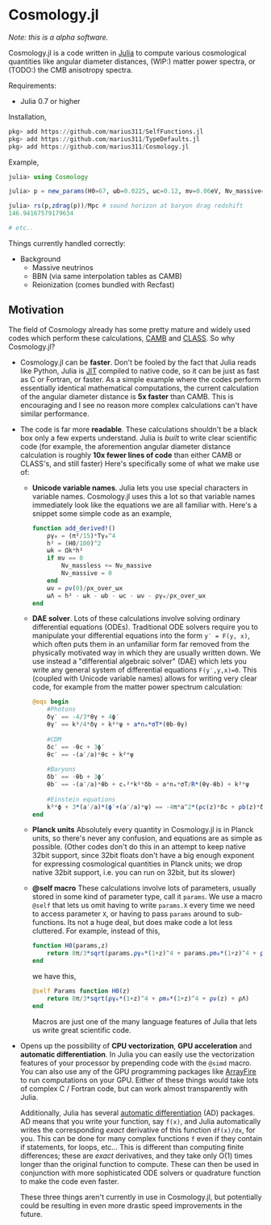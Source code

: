 # Cosmology.jl

*Note: this is a alpha software.*

Cosmology.jl is a code written in [Julia](http://julialang.org/) to compute various cosmological quantities like angular diameter distances, (WIP:) matter power spectra, or (TODO:) the CMB anisotropy spectra.

Requirements:
* Julia 0.7 or higher

Installation,

```julia
pkg> add https://github.com/marius311/SelfFunctions.jl
pkg> add https://github.com/marius311/TypeDefaults.jl
pkg> add https://github.com/marius311/Cosmology.jl
```

Example, 

```julia
julia> using Cosmology

julia> p = new_params(H0=67, ωb=0.0225, ωc=0.12, mν=0.06eV, Nν_massive=1, Nν_massless=2.046, reltol=1e-4);

julia> rs(p,zdrag(p))/Mpc # sound horizon at baryon drag redshift
146.94167579179634

# etc..
```

Things currently handled correctly:
* Background 
    * Massive neutrinos
    * BBN (via same interpolation tables as CAMB)
    * Reionization (comes bundled with Recfast)


## Motivation

The field of Cosmology already has some pretty mature and widely used codes which perform these calculations, [CAMB](camb.info) and [CLASS](class-code.net). So why Cosmology.jl?

* Cosmology.jl can be **faster**. Don't be fooled by the fact that Julia reads like Python, Julia is [JIT](https://en.wikipedia.org/wiki/Just-in-time_compilation) compiled to native code, so it can be just as fast as C or Fortran, or faster. As a simple example where the codes perform essentially identical mathematical computations, the current calculation of the angular diameter distance is **5x faster** than CAMB. This is encouraging and I see no reason more complex calculations can't have similar performance. 

* The code is far more **readable**. These calculations shouldn't be a black box only a few experts understand. Julia is *built* to write clear scientific code (for example, the aforemention angular diameter distance calculation is roughly **10x fewer lines of code** than either CAMB or CLASS's, and still faster) Here's specifically some of what we make use of:

    * **Unicode variable names**. Julia lets you use special characters in variable names. Cosmology.jl uses this a lot so that variable names immediately look like the equations we are all familiar with. Here's a snippet some simple code as an example,
    
        ```julia
        function add_derived!()
            ργ₀ = (π²/15)*Tγ₀^4
            h² = (H0/100)^2
            ωk = Ωk*h²
            if mν == 0
                Nν_massless += Nν_massive
                Nν_massive = 0
            end
            ων = ρν(0)/ρx_over_ωx
            ωΛ = h² - ωk - ωb - ωc - ων - ργ₀/ρx_over_ωx
        end
        ```
    
    * **DAE solver**. Lots of these calculations involve solving ordinary differential equations (ODEs). Traditional ODE solvers require you to manipulate your differential equations into the form `y′ = F(y, x)`, which often puts them in an unfamiliar form far removed from the physically motivated way in which they are usually written down. We use instead a "differential algebraic solver" (DAE) which lets you write any general system of differential equations `F(y′,y,x)=0`. This (coupled with Unicode variable names) allows for writing very clear code, for example from the matter power spectrum calculation:
    
        ```julia
        @eqs begin
            #Photons 
            δγ′ == -4/3*θγ + 4ϕ′
            θγ′ == k²/4*δγ + k²*ψ + a*nₑ*σT*(θb-θγ)
            
            #CDM
            δc′ == -θc + 3ϕ′
            θc′ == -(a′/a)*θc + k²*ψ
            
            #Baryons
            δb′ == -θb + 3ϕ′
            θb′ == -(a′/a)*θb + cₛ²*k²*δb + a*nₑ*σT/R*(θγ-θb) + k²*ψ
            
            #Einstein equations
            k²*ϕ + 3*(a′/a)*(ϕ′+(a′/a)*ψ) == -4π*a^2*(ρc(z)*δc + ρb(z)*δb + (ργ(z)+ρν(z))*δγ)
        end
        ```
    
    * **Planck units** Absolutely every quantity in Cosmology.jl is in Planck units, so there's never any confusion, and equations are as simple as possible.  (Other codes don't do this in an attempt to keep native 32bit support, since 32bit floats don't have a big enough exponent for expressing cosmological quantities in Planck units; we drop native 32bit support, i.e. you can run on 32bit, but its slower)
    
    * **@self macro** These calculations involve lots of parameters, usually stored in some kind of parameter type, call it `params`. We use a macro `@self` that lets us omit having to write `params.X` every time we need to access parameter `X`, or having to pass `params` around to sub-functions. Its not a huge deal, but does make code a lot less cluttered. For example, instead of this,
    
        ```julia
        function H0(params,z)
            return 8π/3*sqrt(params.ργ₀*(1+z)^4 + params.ρm₀*(1+z)^4 + ρν(params,z) + params.ρΛ)
        end
        ``` 
        
        we have this,
        
        ```julia
        @self Params function H0(z)
            return 8π/3*sqrt(ργ₀*(1+z)^4 + ρm₀*(1+z)^4 + ρν(z) + ρΛ)
        end
        ```
        
        Macros are just one of the many language features of Julia that lets us write great scientific code.
    
* Opens up the possibility of **CPU vectorization**, **GPU acceleration** and **automatic differentiation**. In Julia you can easily use the vectorization features of your processor by prepending code with the `@simd` macro. You can also use any of the GPU programming packages like [ArrayFire](https://github.com/JuliaComputing/ArrayFire.jl) to run computations on your GPU. Either of these things would take lots of complex C / Fortran code, but can work almost transparently with Julia. 

    Additionally, Julia has several [automatic differentiation](http://www.juliadiff.org/) (AD) packages. AD means that you write your function, say `f(x)`, and Julia automatically writes the corresponding *exact* derivative of this function `df(x)/dx`, for you. This can be done for many complex functions `f` even if they contain if statements, for loops, etc... This is different than computing finite differences; these are *exact* derivatives, and they take only O(1) times longer than the original function to compute. These can then be used in conjunction with more sophisticated ODE solvers or quadrature function to make the code even faster. 

    These three things aren't currently in use in Cosmology.jl, but potentially could be resulting in even more drastic speed improvements in the future. 

